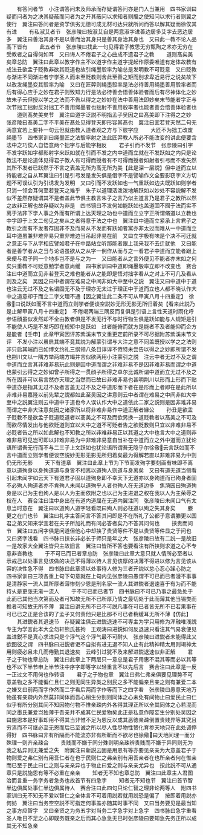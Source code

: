 <!-- { "loadSidebar": true } -->
　　有答问者节　小注谓答问未及师承而存疑谓答问亦是门人当兼用　四书家训曰疑而问者为之决其疑蔽而问者为之开其蔽问以求知者则牖之使知问以求行者则翼之使行　翼注曰答问者是资学俱劣无徳可成无材可达只就所问而答以解其疑而徐俟其有进
　　有私淑艾者节　张彦陵曰按淑艾自是两意淑字进善边居多艾字去恶边居多　翼注曰善治其身不是以善而治其身只是善其身治其身也　又曰此一教不论人品髙下皆有
　　此五者节　张彦陵曰找此一句见得君子教思无穷甄陶之术亦无穷在受教者之自得何如耳　又曰诲人不倦君子之心曲成不遗君子之教
　　道则髙矣美矣章总防　翼注曰此章以教字作主不以道字作主道字提起作原委唯道有定体故教有成法丑欲孟子贬教非欲其贬道也故引绳墨彀率为喻总是发明教不可贬意　又曰贬教与渐进不同渐进者宁学圣人而未至贬教则舍此至善之矩而别求卑近易行之说矣故下以改发绳墨变其彀率为喻　又曰在匠羿则绳墨彀率是法必待善用绳墨善用彀率者而后有得心应手之妙在君子则致知力行是法必待善会悟善体验者而后有尽神体化之妙故朱子云但授以学之之法而不告以得之之妙妙在法中善用法即妙矣末节能者字正与次节拙工拙射反对拙工不善用绳墨者也拙射不善用彀率者也能者善会悟善体验者也
　　道则髙矣美矣节　翼注曰道字泛説不明指孟子吴因之曰髙美即下注得之之妙　张彦陵曰髙美二字不平美在髙处见得登天即形容其髙也　翼注曰宜若登天然二句无两意宜若上要补一句云但就由教入道者观之方与下彼字应
　　大匠不为拙工改废绳墨节　四书家训曰绳墨匠之法彀率射之法此匠羿教人所必不能改变的讲此便要含法中之巧俟人自悟意两个拙字与后能字相反
　　君子引而不发节　张彦陵曰引字不发字跃如字都影射字来跃如就在引而不发之内中道而立就在不发跃如之内只是论教法不是论道体见得君子教人有可得而授者有不可得而授者如射者引弓而不发矢然其所不发者已跃然于不言之表盖无所为髙无所为美【此是深一层説】但中道而立以待能者之自从耳翼注曰引是引弓发是发矢俱是借字不是譬喻作文全要影窃字义方切题不可误认引为引诱发为发明　又曰引而不发跃如也一气重跃如边夫既跃如则学者只消一领会耳何至若登天之难乎　朱子以道理活泼泼地解跃如以妙处不容説解不发似不差然存疑谓其不是者盖此节俱主教言朱子之言乃似主道言乃是君子之教所以然之故非正解也故存疑以为非是　四书镜曰不发何如能跃如也盖道固不囿于法而实不离于法非下学人事之外而有所谓上达天理之功也中道而立立字正所谓脩道以立教也中字即于上文二句见之矣从之者得意于法之中也　翼注曰中道而立紧承上言君子之教引之而有不发者存固非不及而易从不发而有跃如者寓亦非太过而难从一中道而立耳中道虽兼非难非易只重非难边当吊起非易在前　又曰立字极有味是个决不可迁就之意正与下从字相应譬如君子在中路站立听那能者跟上我来我不去迁就他　又曰能者是善学者从之当与论语虽欲从之从字一例作从而与之一看君子中道而立能者跟上来便与君子同一个地歩岂不是与之为一　又曰能者从之言外便见不能者亦末如之何矣只重教不可贬意勉学者意尚缓　四书家训曰中道即绳墨彀率立即不改变也　赛合注曰中道而立见非若登天之难也能者从之能即是悟对拙字看从之对上不可几及看从则及之矣　吴因之曰中者谓在难易之中间非如大中至中之説　翼注又曰中道中于道也注云无过不及之名谓固无不及于理亦无太过于理正中于道而立也人都不晓认作大中之道意却于而立二字文理不通【因之翼注此二条不可从甲寅八月十四重定】　徐儆曰说跃如而不言中道而立则学者便谈空説妙无形无影无所归着矣【看来此説乃是止解甲寅八月十四重定】　不倦竭两端三隅反而复俱是引语上言性天道时雨化呼参语顔虽似发然却不全由教者俱是不发无行不与时行物生俱是跃如能与人规矩是引不能使人巧是不发巧即在规矩中是跃如　过者能俯而就方是能者不及者能仰而企方是能者【壬申】此章甲寅因评苏紫溪末节文重更定前所录不可尽据附苏紫溪末节文评　不发小注以虽启其端不竟其説为解蒙引谓与大注之意不同盖既授以学之之法则非只启其端而已如博文约礼三纲领八条目谆谆不倦特未尝告以得之之妙即所谓不发也荆川文以一隅方举两端方竭并言似欲两用小注蒙引之説　注云中者无过不及之谓中道而立言其非难非易玩此则是因中道而谓之非难非易不是因非难非易而谓之中道也蒙引云得之之妙如曾子所得之一贯顔子所得之卓尔比诚所谓中道而立无过不及之所在固非可以易言然亦天理之当然而已故曰非难非易也甚明荆川以形而上形而下贴中道亦是指其无过不及者言盖无过不及之中道形而下者在是形而上者即在是此所以非难非易嘉隆以前先辈之説都如此至吴因之讲意则云中者谓在难易之中间非如大中至中之説翼注则云中道中于道也今人误认作大中之道依此二家之説则是因非难非易而谓之中非大注意矣因之诸家所以将非难非易作中道正解者縁公
　　孙丑是欲孟子贬教不是欲孟子贬道贬道者以髙美之不可及而欲另换一道贬教者以髙美之不可及而欲尽情发出与他欲贬道则宜以大中之道不可贬者告之欲贬教则只宜以非难非易不必贬者告之所以如此解也不知教之所以非难非易正以其道之大中也言大中之道则非难非易可见岂可即以非难非易为中非难非易意自当补在中道而立之外中道而立犹论语所谓吾无行而不与二三子上文跃如也犹论语所谓吾无隐乎尔徐儆云言跃如而不言中道而立则学者便谈空説妙无形无影无所归着矣最为得解若直以非难非易为中则仍无形无影
　　天下有道章　翼注曰此章上节为下节而发殉字要刻画有味即不离意以道殉身以身殉道道与身皆不相离以道殉人则道与身离矣　又曰有道无道当侧看引起未闻字如云天下有道君子固以道殉身即不幸天下无道亦以身殉道而已殉身者固不必殉人殉道者亦不肯殉人未闻以道殉乎人者也殉人在无道边多　焦漪园曰殉道殉身是以己为主也殉人是以人为主而依附之也以己为主进退之权在我以人为主荣辱之权在人　赛合注曰注中身出在有道内道屈在无道内翼注同　张彦陵曰未闻口气有太息当时意在　翼注曰以道殉人道字轻看既曰殉人则必枉道以殉之失其身矣
　　滕更之在门也节　翼注曰礼字主答问言不答其问即是不在所礼了公都子意谓滕更以国君之弟又知来学宜若在夫子所加礼而有问必答者矣乃不答其问何也
　　挟贵而问节　翼注曰五问字俱是问道但他心中却挟了贵贤等件不是以贵贤等件显之于问也　又曰贤字浅看　四书脉曰挟长非必长于师只是年之大　张彦陵曰故有二説一是故旧一是故家大全翼注皆只主故旧言　翼注曰皆所不答也要看注有所挟则求道之心不专意非吝教也
　　于不可已而已者章总防　张彦陵曰此章大意只就人情所必至者以示戒己以处事言见该做的决己不得薄以待人言见该厚的决薄不得进以修为言见该从容的决性急不得　四书脉曰此章须以处事待人修为三者开説以怠心忍心躁心防之　四书家训曰三项各重上句下句意就在上句内见张彦陵曰愚谓不可已而已者漫不事事是清静家一流人其所厚者薄惨刻少恩是刑名家一流人其进鋭者退速喜于有为而不能持乆是更张无渐一流人
　　于不可已而已者节　四书脉曰不可已乃事之最急处于此而已其他当次第而及者可知故无所不已所厚乃情之最切处于此而薄其他当锡类而推者可知故无所不薄　翼注曰讲无所不已不可説凡事在可已者皆无所不已若果事在可已已之正是合该的了孟子又何责他只是比那不可已者稍缓耳无所不薄【仿此】
　　其进鋭者其退速节　存疑翼注俱云进鋭退速不可専主为学只用修为浑融唯浅説专主为学言此本大全勿轩熊氏甚拘　王观涛曰进鋭如何反退速只看注其气易衰便见盖进鋭不是真心求进只是个浮气这个浮气最不可耐乆　张彦陵曰进鋭者未能得此又欲图彼之谓　四书脉曰进鋭者讵不自拟有进无退不知人止有此精神精太用则竭神太用则疲必且未几而倦勤其退速矣　云峰引过犹不及来解进鋭退速似非正解
　　君子之于物也章总防　翼注曰此章上下两层只一意总是君子用惠不混其等而必以其等也不以下半节申上半节注中序字即等字以轻重言不以先后言　赛合注曰此章是一反一正过文不用何也作转语
　　君子之于物也章　翼注曰弗仁弗亲俱要见理势不可意盖物之多不能徧仁且仁之则无同生异类之别民之多不能徧亲且亲之则有兼爱二本之嫌又曰前两而字作然而二字看后两而字作等而下之四字看　张彦陵曰愚意天地万物虽有亲疎内外然莫非同体而吾心稍生分别则同体之心未免有间物止曰爱民止曰仁似乎有所分别其间不知因物付物不惟亲疎内外各得其理正所以全其同体之心若混而同之墨氏兼爱岂独薄于吾亲并不成其仁民爱物矣此正是私意作障妄生分别处吴因之曰施恩本是好事却用不得其当非惟不足为恩反以成其恶徳亲疎倒置贵贱异等其究且穷焉而不可继必至无恩而后已至诚之所以尽人性尽物性赞化育参天地只在此处调停得好　四书脉曰非有所隔而不能流亦非有所靳而不欲尽也徐儆曰天地间理一而分殊理一则齐亲疎合
　　贵贱而不嫌于同分殊则明亲疎辨贵贱而不嫌于异同则无为我之私异则无兼爱之失　附翼注曰新説云固是用恩有等亦要见亲亲为大意盖君子于物则爱之弗仁别有用吾仁者在也于民则仁之弗亲别有用吾亲者在也所亲者何在惟亲而已至于民止曰仁之则与亲亲异也于物止曰爱之则与亲亲尤异也　按此説不可从通章只是説施恩有等不必重在亲亲
　　知者无不知也章总防　翼注曰此章主人君图治而言重一务字务者急务也故首节有四急字
　　知者无不知也节　翼注曰首节智半边俱属处事仁半边俱属待人　赛合注曰此四句只论仁智之理非论两等人　附四书家训曰无不知无不爱以智仁之全体言不可着用説若就用説恐是偏了　按即着用説亦何妨　翼注曰当务空空説不可指定何事盖亦随其时事不同　又曰当务要见是最当知之事方应智字　又曰亲贤之为务五字对当务二字急字对上急字　四书脉曰急字重看圣人唯日不足之心即既务既亲之后而其心急急无巳时张彦陵曰要知急先务正所以成其无不知急亲
